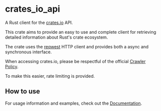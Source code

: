 # crates_io_api

A Rust client for the [crates.io](https://crates.io) API.

This crate aims to provide an easy to use and complete client for retrieving
detailed information about Rust's crate ecosystem.

The crate uses the [reqwest](https://github.com/seanmonstar/reqwest) HTTP client
and provides both a async and synchronous interface.

When accessing crates.io, please be respectful of the official 
[Crawler Policy](https://crates.io/policies#crawlers).

To make this easier, rate limiting is provided.

## How to use

For usage information and examples, check out the
[Documentation](https://docs.rs/crates_io_api).

